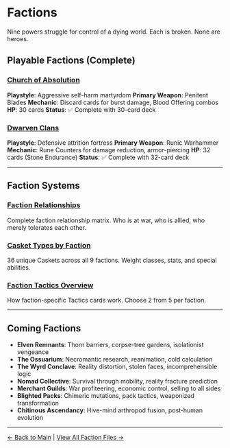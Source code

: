 # Factions

Nine powers struggle for control of a dying world. Each is broken. None are heroes.

## Playable Factions (Complete)

### [Church of Absolution](church/deck-complete.md)
**Playstyle**: Aggressive self-harm martyrdom
**Primary Weapon**: Penitent Blades
**Mechanic**: Discard cards for burst damage, Blood Offering combos
**HP**: 30 cards
**Status**: ✅ Complete with 30-card deck

### [Dwarven Clans](dwarves/deck-complete.md)
**Playstyle**: Defensive attrition fortress
**Primary Weapon**: Runic Warhammer
**Mechanic**: Rune Counters for damage reduction, armor-piercing
**HP**: 32 cards (Stone Endurance)
**Status**: ✅ Complete with 32-card deck

---

## Faction Systems

### [Faction Relationships](relationships.md)
Complete faction relationship matrix. Who is at war, who is allied, who merely tolerates each other.

### [Casket Types by Faction](casket-types.md)
36 unique Caskets across all 9 factions. Weight classes, stats, and special abilities.

### [Faction Tactics Overview](tactics-overview.md)
How faction-specific Tactics cards work. Choose 2 from 5 per faction.

---

## Coming Factions

- **Elven Remnants**: Thorn barriers, corpse-tree gardens, isolationist vengeance
- **The Ossuarium**: Necromantic research, reanimation, cold calculation
- **The Wyrd Conclave**: Reality distortion, stolen faces, incomprehensible logic
- **Nomad Collective**: Survival through mobility, reality fracture prediction
- **Merchant Guilds**: War profiteering, economic control, selling to all sides
- **Blighted Packs**: Chimeric mutations, pack tactics, weaponized transformation
- **Chitinous Ascendancy**: Hive-mind arthropod fusion, post-human evolution

---

[← Back to Main](../index.html) | [View All Faction Files →](https://github.com/KeeberGoblin/penance/tree/main/docs/factions)
